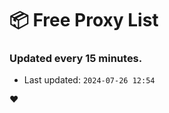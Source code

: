 # :package: Free Proxy List
### Updated every 15 minutes.

- Last updated: `2024-07-26 12:54`

:heart:
